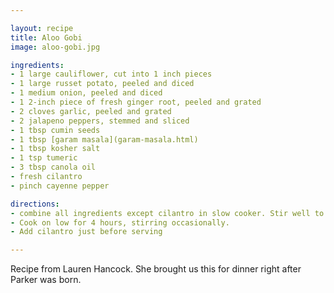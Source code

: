 ```yaml
---

layout: recipe
title: Aloo Gobi
image: aloo-gobi.jpg

ingredients:
- 1 large cauliflower, cut into 1 inch pieces
- 1 large russet potato, peeled and diced
- 1 medium onion, peeled and diced
- 1 2-inch piece of fresh ginger root, peeled and grated 
- 2 cloves garlic, peeled and grated 
- 2 jalapeno peppers, stemmed and sliced
- 1 tbsp cumin seeds
- 1 tbsp [garam masala](garam-masala.html)
- 1 tbsp kosher salt
- 1 tsp tumeric
- 3 tbsp canola oil
- fresh cilantro
- pinch cayenne pepper

directions:
- combine all ingredients except cilantro in slow cooker. Stir well to coat everything in the spices.
- Cook on low for 4 hours, stirring occasionally.
- Add cilantro just before serving

---
```

Recipe from Lauren Hancock. She brought us this for dinner right after Parker was born.